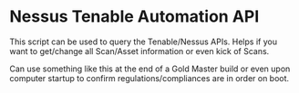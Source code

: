 # Nessus Tenable Automation API
This script can be used to query the Tenable/Nessus APIs.  Helps if you want to get/change all Scan/Asset information or even kick of Scans.

Can use something like this at the end of a Gold Master build or even upon computer startup to confirm regulations/compliances are in order on boot.
